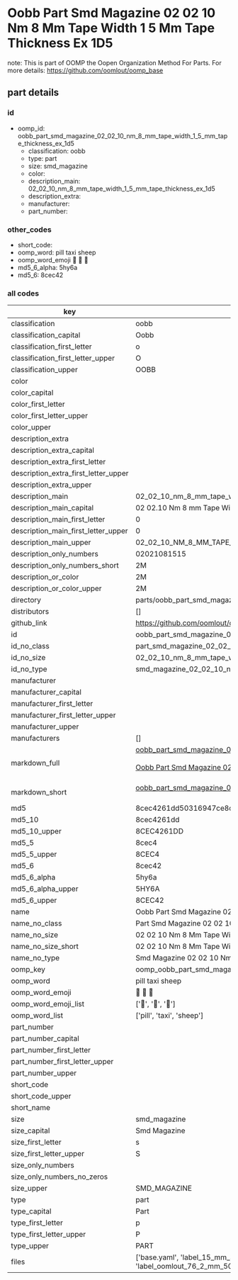 # Oobb Part Smd Magazine 02 02 10 Nm 8 Mm Tape Width 1 5 Mm Tape Thickness Ex 1D5  

note: This is part of OOMP the Oopen Organization Method For Parts. For more details: https://github.com/oomlout/oomp_base

##  part details





### id
* oomp_id: oobb_part_smd_magazine_02_02_10_nm_8_mm_tape_width_1_5_mm_tape_thickness_ex_1d5
  * classification: oobb
  * type: part
  * size: smd_magazine
  * color: 
  * description_main: 02_02_10_nm_8_mm_tape_width_1_5_mm_tape_thickness_ex_1d5
  * description_extra: 
  * manufacturer: 
  * part_number: 

### other_codes
* short_code: 
* oomp_word: pill taxi sheep
* oomp_word_emoji :pill: :taxi: :sheep:
* md5_6_alpha: 5hy6a
* md5_6: 8cec42

### all codes 
| key | value |  
| --- | --- |  
| classification | oobb |  
| classification_capital | Oobb |  
| classification_first_letter | o |  
| classification_first_letter_upper | O |  
| classification_upper | OOBB |  
| color |  |  
| color_capital |  |  
| color_first_letter |  |  
| color_first_letter_upper |  |  
| color_upper |  |  
| description_extra |  |  
| description_extra_capital |  |  
| description_extra_first_letter |  |  
| description_extra_first_letter_upper |  |  
| description_extra_upper |  |  
| description_main | 02_02_10_nm_8_mm_tape_width_1_5_mm_tape_thickness_ex_1d5 |  
| description_main_capital | 02 02.10 Nm 8 mm Tape Width 1.5 mm Tape Thickness Ex 1D5 |  
| description_main_first_letter | 0 |  
| description_main_first_letter_upper | 0 |  
| description_main_upper | 02_02_10_NM_8_MM_TAPE_WIDTH_1_5_MM_TAPE_THICKNESS_EX_1D5 |  
| description_only_numbers | 02021081515 |  
| description_only_numbers_short | 2M |  
| description_or_color | 2M |  
| description_or_color_upper | 2M |  
| directory | parts/oobb_part_smd_magazine_02_02_10_nm_8_mm_tape_width_1_5_mm_tape_thickness_ex_1d5 |  
| distributors | [] |  
| github_link | https://github.com/oomlout/oomlout_oomp_part_src/tree/main/parts/oobb_part_smd_magazine_02_02_10_nm_8_mm_tape_width_1_5_mm_tape_thickness_ex_1d5/working |  
| id | oobb_part_smd_magazine_02_02_10_nm_8_mm_tape_width_1_5_mm_tape_thickness_ex_1d5 |  
| id_no_class | part_smd_magazine_02_02_10_nm_8_mm_tape_width_1_5_mm_tape_thickness_ex_1d5 |  
| id_no_size | 02_02_10_nm_8_mm_tape_width_1_5_mm_tape_thickness_ex_1d5 |  
| id_no_type | smd_magazine_02_02_10_nm_8_mm_tape_width_1_5_mm_tape_thickness_ex_1d5 |  
| manufacturer |  |  
| manufacturer_capital |  |  
| manufacturer_first_letter |  |  
| manufacturer_first_letter_upper |  |  
| manufacturer_upper |  |  
| manufacturers | [] |  
| markdown_full | [oobb_part_smd_magazine_02_02_10_nm_8_mm_tape_width_1_5_mm_tape_thickness_ex_1d5](https://github.com/oomlout/oomlout_oomp_part_src/tree/main/parts/oobb_part_smd_magazine_02_02_10_nm_8_mm_tape_width_1_5_mm_tape_thickness_ex_1d5/working)<br>[](https://github.com/oomlout/oomlout_oomp_part_src/tree/main/parts/oobb_part_smd_magazine_02_02_10_nm_8_mm_tape_width_1_5_mm_tape_thickness_ex_1d5/working)<br>[Oobb Part Smd Magazine 02 02 10 Nm 8 Mm Tape Width 1 5 Mm Tape Thickness Ex 1D5](https://github.com/oomlout/oomlout_oomp_part_src/tree/main/parts/oobb_part_smd_magazine_02_02_10_nm_8_mm_tape_width_1_5_mm_tape_thickness_ex_1d5/working)<br><br> |  
| markdown_short | [oobb_part_smd_magazine_02_02_10_nm_8_mm_tape_width_1_5_mm_tape_thickness_ex_1d5](https://github.com/oomlout/oomlout_oomp_part_src/tree/main/parts/oobb_part_smd_magazine_02_02_10_nm_8_mm_tape_width_1_5_mm_tape_thickness_ex_1d5/working)<br><br> |  
| md5 | 8cec4261dd50316947ce8c8ed028b9fb |  
| md5_10 | 8cec4261dd |  
| md5_10_upper | 8CEC4261DD |  
| md5_5 | 8cec4 |  
| md5_5_upper | 8CEC4 |  
| md5_6 | 8cec42 |  
| md5_6_alpha | 5hy6a |  
| md5_6_alpha_upper | 5HY6A |  
| md5_6_upper | 8CEC42 |  
| name | Oobb Part Smd Magazine 02 02 10 Nm 8 Mm Tape Width 1 5 Mm Tape Thickness Ex 1D5 |  
| name_no_class | Part Smd Magazine 02 02 10 Nm 8 Mm Tape Width 1 5 Mm Tape Thickness Ex 1D5 |  
| name_no_size | 02 02 10 Nm 8 Mm Tape Width 1 5 Mm Tape Thickness Ex 1D5 |  
| name_no_size_short | 02 02 10 Nm 8 Mm Tape Width 1 5 Mm Tape Thickness Ex 1D5 |  
| name_no_type | Smd Magazine 02 02 10 Nm 8 Mm Tape Width 1 5 Mm Tape Thickness Ex 1D5 |  
| oomp_key | oomp_oobb_part_smd_magazine_02_02_10_nm_8_mm_tape_width_1_5_mm_tape_thickness_ex_1d5 |  
| oomp_word | pill taxi sheep |  
| oomp_word_emoji | :pill: :taxi: :sheep: |  
| oomp_word_emoji_list | [':pill:', ':taxi:', ':sheep:'] |  
| oomp_word_list | ['pill', 'taxi', 'sheep'] |  
| part_number |  |  
| part_number_capital |  |  
| part_number_first_letter |  |  
| part_number_first_letter_upper |  |  
| part_number_upper |  |  
| short_code |  |  
| short_code_upper |  |  
| short_name |  |  
| size | smd_magazine |  
| size_capital | Smd Magazine |  
| size_first_letter | s |  
| size_first_letter_upper | S |  
| size_only_numbers |  |  
| size_only_numbers_no_zeros |  |  
| size_upper | SMD_MAGAZINE |  
| type | part |  
| type_capital | Part |  
| type_first_letter | p |  
| type_first_letter_upper | P |  
| type_upper | PART |  
| files | ['base.yaml', 'label_15_mm_30_mm.pdf', 'label_15_mm_30_mm.svg', 'label_76_2_mm_50_8_mm.pdf', 'label_76_2_mm_50_8_mm.svg', 'label_oomlout_76_2_mm_50_8_mm.pdf', 'label_oomlout_76_2_mm_50_8_mm.svg', 'readme.md', 'working.json', 'working.yaml'] |  
